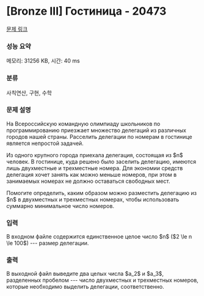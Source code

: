 # [Bronze III] Гостиница - 20473 

[문제 링크](https://www.acmicpc.net/problem/20473) 

### 성능 요약

메모리: 31256 KB, 시간: 40 ms

### 분류

사칙연산, 구현, 수학

### 문제 설명

<p>На Всероссийскую командную олимпиаду школьников по программированию приезжает множество делегаций из различных городов нашей страны. Расселить делегации по номерам в гостинице является непростой задачей.</p>

<p>Из одного крупного города приехала делегация, состоящая из $n$ человек. В гостинице, куда решено было заселить делегацию, имеются лишь двухместные и трехместные номера. Для экономии средств делегация хочет занять как можно меньше номеров, при этом в занимаемых номерах не должно оставаться свободных мест.</p>

<p>Помогите определить, каким образом можно разместить делегацию из $n$ в двухместных и трехместных номерах, чтобы использовать суммарно минимальное число номеров.</p>

### 입력 

 <p>В входном файле содержится единственное целое число $n$ ($2 \le n \le 100$) --- размер делегации.</p>

### 출력 

 <p>В выходной файл выведите два целых числа $a_2$ и $a_3$, разделенных пробелом --- число двухместных и трехместных номеров, которые необходимо выделить делегации, соответственно.</p>

